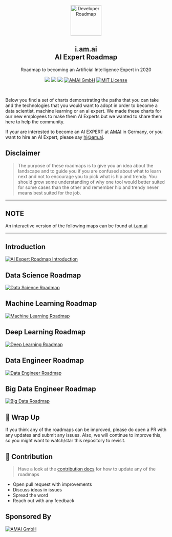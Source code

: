 <p align="center">
  <a href="https://github.com/AMAI-GmbH/AI-Expert-Roadmap">
    <img src="https://uploads-ssl.webflow.com/58e6a2b25c28230d367487ad/5c32232ecb585fcc5c4645e1_icon_machine-learning.svg" alt="Developer Roadmap" width="96" height="96">
  </a>
  <h2 align="center">i.am.ai<br>AI Expert Roadmap</h2>
  <p align="center">Roadmap to becoming an Artificial Intelligence Expert in 2020</p>
  <p align="center">
      <a href="https://twitter.com/home?status=https://i.am.ai/roadmap Roadmap to becoming an Artificial Intelligence Expert in 2020" target="_blank"><img src="https://img.shields.io/badge/tweet-blue.svg?logo=twitter&logoColor=white" style="display: inherit;"/></a>
      <a href="https://www.linkedin.com/shareArticle?mini=true&url=https://i.am.ai/roadmap&title=&summary=Roadmap to becoming an Artificial Intelligence Expert in 2020&source=" target="_blank"><img src="https://img.shields.io/badge/post-blue.svg?logo=linkedin&logoColor=white" style="display: inherit;"/></a>
      <a href="https://github.com/AMAI-GmbH/AI-Expert-Roadmap"><img src="https://img.shields.io/badge/Roadmap-2020-yellowgreen.svg" style="display: inherit;"/></a>
      <a href="https://am.ai" target="_blank"><img alt="AMAI GmbH" src="https://img.shields.io/badge/Author-AMAI GmbH-blue.svg" style="display: inherit;"/></a>
<a href="https://opensource.org/licenses/MIT/" target="_blank"><img alt="MIT License" src="https://img.shields.io/badge/License-MIT-blue.svg" style="display: inherit;"/></a>
  </p>
  <br>
</p>

Below you find a set of charts demonstrating the paths that you can take and the technologies that you would want to adopt in order to become a data scientist, machine learning or an ai expert. We made these charts for our new employees to make them AI Experts but we wanted to share them here to help the community.

If your are interested to become an AI EXPERT at [AMAI](https://am.ai) in Germany, or you want to hire an AI Expert, please say [hi@am.ai](mailto:hi@am.ai).

## Disclaimer

> The purpose of these roadmaps is to give you an idea about the landscape and to guide you if you are confused about what to learn next and not to encourage you to pick what is hip and trendy. You should grow some understanding of why one tool would better suited for some cases than the other and remember hip and trendy never means best suited for the job.

---
## **NOTE**

An interactive version of the following maps can be found at [i.am.ai](https://i.am.ai/roadmap)

---

## Introduction

[![AI Expert Roadmap Introduction](./images/intro.svg)](https://i.am.ai/roadmap#introduction)

## Data Science Roadmap

[![Data Science Roadmap](./images/datascience.svg)](https://i.am.ai/roadmap#data-science-roadmap)

## Machine Learning Roadmap

[![Machine Learning Roadmap](./images/machine_learning.svg)](https://i.am.ai/roadmap#machine-learning-roadmap)

## Deep Learning Roadmap

[![Deep Learning Roadmap](./images/deep_learning.svg)](https://i.am.ai/roadmap#deep-learning-roadmap)

## Data Engineer Roadmap

[![Data Engineer Roadmap](./images/data_engineer.svg)](https://i.am.ai/roadmap#data-engineer-roadmap)

## Big Data Engineer Roadmap

[![Big Data Roadmap](./images/big_data_engineer.svg)](https://i.am.ai/roadmap#big-data-engineer-roadmap)

## 🚦 Wrap Up

If you think any of the roadmaps can be improved, please do open a PR with any updates and submit any issues. Also, we will continue to improve this, so you might want to watch/star this repository to revisit.

## 🙌 Contribution

> Have a look at the [contribution docs](./contributing.md) for how to update any of the roadmaps

* Open pull request with improvements
* Discuss ideas in issues
* Spread the word
* Reach out with any feedback

## Sponsored By

<a href="https://am.ai" target="_blank"><img alt="AMAI GmbH" src="https://uploads-ssl.webflow.com/58e6a2b25c28230d367487ad/5c7afe41ee880758f2b8a9c1_AMAI-AI-Experts.svg" style="display: inherit;"/></a>